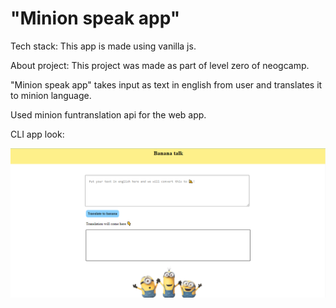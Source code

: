 # "Minion speak app"

Tech stack:
This app is made using vanilla js.

About project:
This project was made as part of level zero of neogcamp.

"Minion speak app" takes input as text in english from user and translates it to minion language.

Used minion funtranslation api for the web app.

CLI app look:

<img src="images/mark6view.png" >